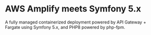 # AWS Amplify meets Symfony 5.x

A fully managed containerized deployment powered by API Gateway + Fargate using Symfony 5.x, and PHP8 powered by php-fpm.